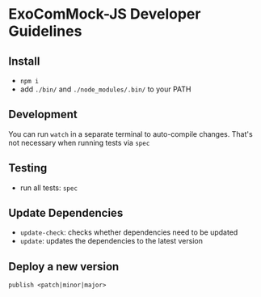 # ExoComMock-JS Developer Guidelines

## Install

* `npm i`
* add `./bin/` and `./node_modules/.bin/` to your PATH


## Development

You can run `watch` in a separate terminal to auto-compile changes.
That's not necessary when running tests via `spec`


## Testing

* run all tests: `spec`


## Update Dependencies

* `update-check`: checks whether dependencies need to be updated
* `update`: updates the dependencies to the latest version


## Deploy a new version

```
publish <patch|minor|major>
```
